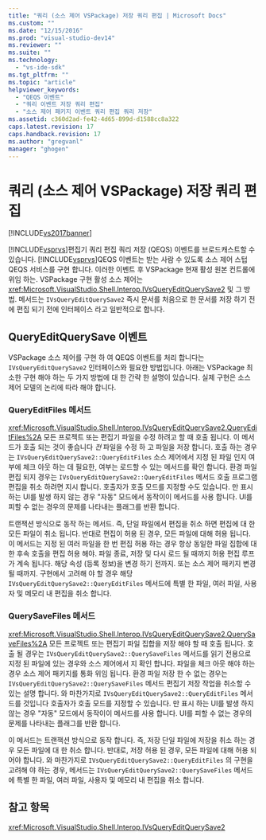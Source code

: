 ```yaml
---
title: "쿼리 (소스 제어 VSPackage) 저장 쿼리 편집 | Microsoft Docs"
ms.custom: ""
ms.date: "12/15/2016"
ms.prod: "visual-studio-dev14"
ms.reviewer: ""
ms.suite: ""
ms.technology: 
  - "vs-ide-sdk"
ms.tgt_pltfrm: ""
ms.topic: "article"
helpviewer_keywords: 
  - "QEQS 이벤트"
  - "쿼리 이벤트 저장 쿼리 편집"
  - "소스 제어 패키지 이벤트 쿼리 편집 쿼리 저장"
ms.assetid: c360d2ad-fe42-4d65-899d-d1588cc8a322
caps.latest.revision: 17
caps.handback.revision: 17
ms.author: "gregvanl"
manager: "ghogen"
---
```

# 쿼리 (소스 제어 VSPackage) 저장 쿼리 편집
[!INCLUDE[vs2017banner](../../code-quality/includes/vs2017banner.md)]

[!INCLUDE[vsprvs](../../code-quality/includes/vsprvs_md.md)]편집기 쿼리 편집 쿼리 저장 \(QEQS\) 이벤트를 브로드캐스트할 수 있습니다.  [!INCLUDE[vsprvs](../../code-quality/includes/vsprvs_md.md)]QEQS 이벤트는 받는 사람 수 있도록 소스 제어 스텁 QEQS 서비스를 구현 합니다.  이러한 이벤트 후 VSPackage 현재 활성 원본 컨트롤에 위임 하는.  VSPackage 구현 활성 소스 제어는 <xref:Microsoft.VisualStudio.Shell.Interop.IVsQueryEditQuerySave2> 및 그 방법.  메서드는 `IVsQueryEditQuerySave2` 즉시 문서를 처음으로 한 문서를 저장 하기 전에 편집 되기 전에 인터페이스 라고 일반적으로 합니다.  
  
## QueryEditQuerySave 이벤트  
 VSPackage 소스 제어를 구현 하 여 QEQS 이벤트를 처리 합니다는 `IVsQueryEditQuerySave2` 인터페이스와 필요한 방법입니다.  아래는 VSPackage 최소한 구현 해야 하는 두 가지 방법에 대 한 간략 한 설명이 있습니다.  실제 구현은 소스 제어 모델의 논리에 따라 해야 합니다.  
  
### QueryEditFiles 메서드  
 <xref:Microsoft.VisualStudio.Shell.Interop.IVsQueryEditQuerySave2.QueryEditFiles%2A> 모든 프로젝트 또는 편집기 파일을 수정 하려고 할 때 호출 됩니다.  이 메서드가 호출 되는 것이 좋습니다  *전* 파일을 수정 하 고 파일을 저장 합니다.  호출 하는 경우는 `IVsQueryEditQuerySave2::QueryEditFiles` 소스 제어에서 지정 된 파일 인지 여부에 체크 아웃 하는 데 필요한, 여부는 로드할 수 있는 메서드를 확인 합니다.  환경 파일 편집 되지 경우는 `IVsQueryEditQuerySave2::QueryEditFiles` 메서드 호출 프로그램 편집을 취소 하려면 지시 합니다.  호출자가 호출 모드를 지정할 수도 있습니다.  만 표시 하는 UI를 발생 하지 않는 경우 "자동" 모드에서 동작이이 메서드를 사용 합니다.  UI를 피할 수 없는 경우의 문제를 나타내는 플래그를 반환 합니다.  
  
 트랜잭션 방식으로 동작 하는 메서드. 즉, 단일 파일에서 편집을 취소 하면 편집에 대 한 모든 파일이 취소 됩니다.  반대로 편집이 허용 된 경우, 모든 파일에 대해 허용 됩니다.  이 메서드는 지정 된 여러 파일을 한 번 편집 허용 하는 경우 항상 동일한 파일 집합에 대 한 후속 호출을 편집 허용 해야.  파일 종료, 저장 및 다시 로드 될 때까지 허용 편집 루프가 계속 됩니다. 해당 속성 \(등록 정보\)을 변경 하기 전까지. 또는 소스 제어 패키지 변경 될 때까지.  구현에서 고려해 야 할 경우 해당 `IVsQueryEditQuerySave2::QueryEditFiles` 메서드에 특별 한 파일, 여러 파일, 사용자 및 메모리 내 편집을 취소 합니다.  
  
### QuerySaveFiles 메서드  
 <xref:Microsoft.VisualStudio.Shell.Interop.IVsQueryEditQuerySave2.QuerySaveFiles%2A> 모든 프로젝트 또는 편집기 파일 집합을 저장 해야 할 때 호출 됩니다.  호출 될 경우는 `IVsQueryEditQuerySave2::QuerySaveFiles` 메서드를 읽기 전용으로 지정 된 파일에 있는 경우와 소스 제어에서 지 확인 합니다.  파일을 체크 아웃 해야 하는 경우 소스 제어 패키지를 통화 위임 됩니다.  환경 파일 저장 한 수 없는 경우는 `IVsQueryEditQuerySave2::QuerySaveFiles` 메서드 편집기 저장 작업을 취소할 수 있는 설명 합니다.  와 마찬가지로 `IVsQueryEditQuerySave2::QueryEditFiles` 메서드를 것입니다 호출자가 호출 모드를 지정할 수 있습니다.  만 표시 하는 UI를 발생 하지 않는 경우 "자동" 모드에서 동작이이 메서드를 사용 합니다.  UI를 피할 수 없는 경우의 문제를 나타내는 플래그를 반환 합니다.  
  
 이 메서드는 트랜잭션 방식으로 동작 합니다. 즉, 저장 단일 파일에 저장을 취소 하는 경우 모든 파일에 대 한 취소 합니다.  반대로, 저장 허용 된 경우, 모든 파일에 대해 허용 되어야 합니다.  와 마찬가지로 `IVsQueryEditQuerySave2::QueryEditFiles` 의 구현을 고려해 야 하는 경우, 메서드는 `IVsQueryEditQuerySave2::QuerySaveFiles` 메서드에 특별 한 파일, 여러 파일, 사용자 및 메모리 내 편집을 취소 합니다.  
  
## 참고 항목  
 <xref:Microsoft.VisualStudio.Shell.Interop.IVsQueryEditQuerySave2>